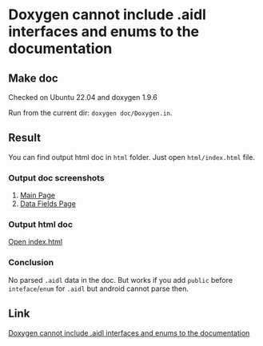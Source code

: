 # Doxygen cannot include .aidl interfaces and enums to the documentation

## Make doc

Checked on Ubuntu 22.04 and doxygen 1.9.6

Run from the current dir: ```doxygen doc/Doxygen.in```.

## Result

You can find output html doc in `html` folder. Just open `html/index.html` file.

### Output doc screenshots

1. [Main Page](img/output_mainpage.png)
2. [Data Fields Page](img/output_datafields.png)

### Output html doc

[Open index.html](output/index.html)

### Conclusion

No parsed `.aidl` data in the doc. But works if you add `public` before `inteface`/`enum` for `.aidl` but android cannot parse then.

## Link

[Doxygen cannot include .aidl interfaces and enums to the documentation](https://stackoverflow.com/questions/77448988)
